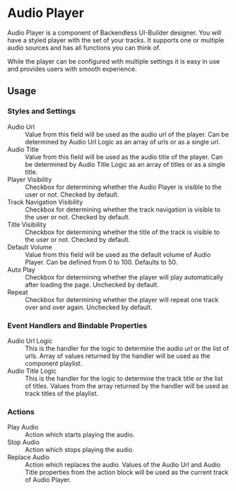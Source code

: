 # Audio Player

Audio Player is a component of Backendless UI-Builder designer. You will have a styled player with the set of your tracks. It supports one or multiple audio sources and has all functions you can think of.

While the player can be configured with multiple settings it is easy in use and provides users with smooth experience.

## Usage

### Styles and Settings

<dl>
<dt>Audio Url</dt>
<dd>Value from this field will be used as the audio url of the player. Can be determined by Audio Url Logic as an array of urls or as a single url.</dd>
<dt>Audio Title</dt>
<dd>Value from this field will be used as the audio title of the player. Can be determined by Audio Title Logic as an array of titles or as a single title.</dd>
<dt>Player Visibility</dt>
<dd>Checkbox for determining whether the Audio Player is visible to the user or not. Checked by default.</dd>
<dt>Track Navigation Visibility</dt>
<dd>Checkbox for determining whether the track navigation is visible to the user or not. Checked by default.</dd>
<dt>Title Visibility</dt>
<dd>Checkbox for determining whether the title of the track is visible to the user or not. Checked by default.</dd>
<dt>Default Volume</dt>
<dd>Value from this field will be used as the default volume of Audio Player. Can be defined from 0 to 100. Defaults to 50.</dd>
<dt>Auto Play</dt>
<dd>Checkbox for determining whether the player will play automatically after loading the page. Unchecked by default.</dd>
<dt>Repeat</dt>
<dd>Checkbox for determining whether the player will repeat one track over and over again. Unchecked by default.</dd>
</dl>

### Event Handlers and Bindable Properties

<dl>
<dt>Audio Url Logic</dt>
<dd>This is the handler for the logic to determine the audio url or the list of urls. Array of values returned by the handler will be used as the component playlist.</dd>
<dt>Audio Title Logic</dt>
<dd>This is the handler for the logic to determine the track title or the list of titles. Values from the array returned by the handler will be used as track titles of the playlist.</dd>
</dl>

### Actions

<dl>
<dt>Play Audio</dt>
<dd>Action which starts playing the audio.</dd>
<dt>Stop Audio</dt>
<dd>Action which stops playing the audio.</dd>
<dt>Replace Audio</dt>
<dd>Action which replaces the audio. Values of the Audio Url and Audio Title properties from the action block will be used as the current track of Audio Player.</dd>
</dl>
